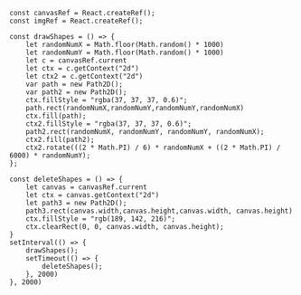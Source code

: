     const canvasRef = React.createRef();
    const imgRef = React.createRef();

    const drawShapes = () => {
        let randomNumX = Math.floor(Math.random() * 1000)
        let randomNumY = Math.floor(Math.random() * 1000)
        let c = canvasRef.current
        let ctx = c.getContext("2d")
        let ctx2 = c.getContext("2d")
        var path = new Path2D();
        var path2 = new Path2D();
        ctx.fillStyle = "rgba(37, 37, 37, 0.6)";
        path.rect(randomNumX,randomNumY,randomNumY,randomNumX)
        ctx.fill(path);
        ctx2.fillStyle = "rgba(37, 37, 37, 0.6)";
        path2.rect(randomNumX, randomNumY, randomNumY, randomNumX);
        ctx2.fill(path2);
        ctx2.rotate(((2 * Math.PI) / 6) * randomNumX + ((2 * Math.PI) / 6000) * randomNumY);
    };

    const deleteShapes = () => {
        let canvas = canvasRef.current
        let ctx = canvas.getContext("2d")
        let path3 = new Path2D();
        path3.rect(canvas.width,canvas.height,canvas.width, canvas.height)
        ctx.fillStyle = "rgb(189, 142, 216)";
        ctx.clearRect(0, 0, canvas.width, canvas.height);
    }
    setInterval(() => {
        drawShapes();
        setTimeout(() => {
            deleteShapes();
        }, 2000)
    }, 2000)